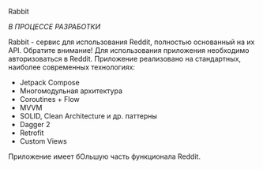Rabbit

*В ПРОЦЕССЕ РАЗРАБОТКИ*

Rabbit - сервис для использования Reddit, полностью основанный на их API. 
Обратите внимание! Для использования приложения необходимо авторизоваться в Reddit. 
Приложение реализовано на стандартных, наиболее современных технологиях:
  - Jetpack Compose
  - Многомодульная архитектура
  - Coroutines + Flow
  - MVVM
  - SOLID, Clean Architecture и др. паттерны
  - Dagger 2
  - Retrofit
  - Custom Views

Приложение имеет бОльшую часть функционала Reddit.
